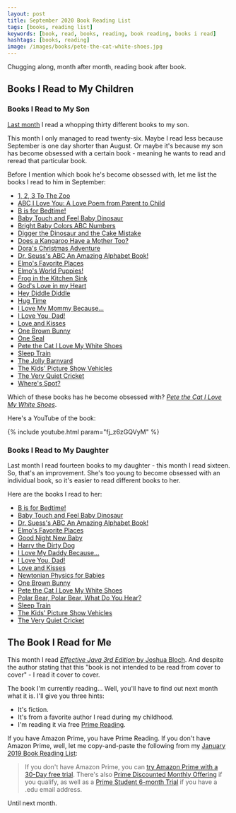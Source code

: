 ```yaml
---
layout: post
title: September 2020 Book Reading List
tags: [books, reading list]
keywords: [book, read, books, reading, book reading, books i read]
hashtags: [books, reading]
image: /images/books/pete-the-cat-white-shoes.jpg
---
```


Chugging along, month after month, reading book after book.

## Books I Read to My Children

### Books I Read to My Son

[Last month](https://www.joehxblog.com/august-2020-book-reading-list/) I read a whopping thirty different books to my son.

This month I only managed to read twenty-six. Maybe I read less because September is one day shorter than August. Or maybe it's because my son has become obsessed with a certain book - meaning he wants to read and reread that particular book.

Before I mention which book he's become obsessed with, let me list the books I read to him in September:

* [1, 2, 3 To The Zoo](https://affiliates.abebooks.com/c/2462910/77416/2029?u=https://www.abebooks.com/products/isbn/9780399230134/30599098963)
* [ABC I Love You: A Love Poem from Parent to Child](https://affiliates.abebooks.com/c/2462910/77416/2029?u=https://www.abebooks.com/products/isbn/9780824954581/30753339695)
* [B is for Bedtime!](https://affiliates.abebooks.com/c/2462910/77416/2029?u=https://www.abebooks.com/products/isbn/9780399558122)
* [Baby Touch and Feel Baby Dinosaur](https://affiliates.abebooks.com/c/2462910/77416/2029?u=https://www.abebooks.com/products/isbn/9781465468413/30694793812)
* [Bright Baby Colors ABC Numbers](https://affiliates.abebooks.com/c/2462910/77416/2029?u=https://www.abebooks.com/products/isbn/9780312502195/30125461300)
* [Digger the Dinosaur and the Cake Mistake](https://affiliates.abebooks.com/c/2462910/77416/2029?u=https://www.abebooks.com/products/isbn/9780062222237/30665966368)
* [Does a Kangaroo Have a Mother Too?](https://affiliates.abebooks.com/c/2462910/77416/2029?u=https://www.abebooks.com/products/isbn/9780064436427/30685534929)
* [Dora's Christmas Adventure](https://affiliates.abebooks.com/c/2462910/77416/2029?u=https://www.abebooks.com/products/isbn/9781416917557/30652316254)
* [Dr. Seuss's ABC An Amazing Alphabet Book!](https://affiliates.abebooks.com/c/2462910/77416/2029?u=https://www.abebooks.com/products/isbn/9780679882817/30651710639)
* [Elmo's Favorite Places](https://affiliates.abebooks.com/c/2462910/77416/2029?u=https://www.abebooks.com/products/isbn/9780794413576/30694800102)
* [Elmo's World Puppies!](https://affiliates.abebooks.com/c/2462910/77416/2029?u=https://www.abebooks.com/products/isbn/9780375805752/30651661987)
* [Frog in the Kitchen Sink](https://affiliates.abebooks.com/c/2462910/77416/2029?u=https://www.abebooks.com/products/isbn/9781579390983/30652320544)
* [God's Love in my Heart](https://affiliates.abebooks.com/c/2462910/77416/2029?u=https://www.abebooks.com/products/isbn/9780529111418/30698070171)
* [Hey Diddle Diddle](https://affiliates.abebooks.com/c/2462910/77416/2029?u=https://www.abebooks.com/products/isbn/9781486712588/30737902511)
* [Hug Time](https://affiliates.abebooks.com/c/2462910/77416/2029?u=https://www.abebooks.com/products/isbn/9780316182959/30461490961)
* [I Love My Mommy Because...](https://affiliates.abebooks.com/c/2462910/77416/2029?u=https://www.abebooks.com/products/isbn/9780525472476/30691504954)
* [I Love You, Dad!](https://affiliates.abebooks.com/c/2462910/77416/2029?u=https://www.abebooks.com/products/isbn/9781481457361/30705420104)
* [Love and Kisses](https://affiliates.abebooks.com/c/2462910/77416/2029?u=https://www.abebooks.com/products/isbn/9780763620110)
* [One Brown Bunny](https://affiliates.abebooks.com/c/2462910/77416/2029?u=https://www.abebooks.com/products/isbn/9780545129770/30378775985)
* [One Seal](https://affiliates.abebooks.com/c/2462910/77416/2029?u=https://www.abebooks.com/products/isbn/9780531301951)
* [Pete the Cat I Love My White Shoes](https://affiliates.abebooks.com/c/2462910/77416/2029?u=https://www.abebooks.com/products/isbn/9780545419666/30696560612)
* [Sleep Train](https://affiliates.abebooks.com/c/2462910/77416/2029?u=https://www.abebooks.com/products/isbn/9780451473035)
* [The Jolly Barnyard](https://affiliates.abebooks.com/c/2462910/77416/2029?u=https://www.abebooks.com/products/isbn/9780307203182/30306711161)
* [The Kids' Picture Show Vehicles](https://affiliates.abebooks.com/c/2462910/77416/2029?u=https://www.abebooks.com/products/isbn/9781524790769/30714906713)
* [The Very Quiet Cricket](https://affiliates.abebooks.com/c/2462910/77416/2029?u=https://www.abebooks.com/products/isbn/9780399218859/30727290747)
* [Where's Spot?](https://affiliates.abebooks.com/c/2462910/77416/2029?u=https://www.abebooks.com/products/isbn/9780140507409/30665976303)

Which of these books has he become obsessed with? *[Pete the Cat I Love My White Shoes](https://affiliates.abebooks.com/c/2462910/77416/2029?u=https://www.abebooks.com/products/isbn/9780545419666/30696560612)*.

Here's a YouTube of the book:

{% include youtube.html param="fj_z6zGQVyM" %}
  
### Books I Read to My Daughter

Last month I read fourteen books to my daughter - this month I read sixteen. So, that's an improvement. She's too young to become obsessed with an individual book, so it's easier to read different books to her.

Here are the books I read to her:

* [B is for Bedtime!](https://affiliates.abebooks.com/c/2462910/77416/2029?u=https://www.abebooks.com/products/isbn/9780399558122)
* [Baby Touch and Feel Baby Dinosaur](https://affiliates.abebooks.com/c/2462910/77416/2029?u=https://www.abebooks.com/products/isbn/9781465468413/30694793812)
* [Dr. Suess's ABC An Amazing Alphabet Book!](https://affiliates.abebooks.com/c/2462910/77416/2029?u=https://www.abebooks.com/products/isbn/9780679882817/30651710639)
* [Elmo's Favorite Places](https://affiliates.abebooks.com/c/2462910/77416/2029?u=https://www.abebooks.com/products/isbn/9780794413576/30694800102)
* [Good Night New Baby](https://affiliates.abebooks.com/c/2462910/77416/2029?u=https://www.abebooks.com/products/isbn/9781602191884/30461422876)
* [Harry the Dirty Dog](https://affiliates.abebooks.com/c/2462910/77416/2029?u=https://www.abebooks.com/products/isbn/9780064430098)
* [I Love My Daddy Because...](https://affiliates.abebooks.com/c/2462910/77416/2029?u=https://www.abebooks.com/products/isbn/9780399187339/30662327429)
* [I Love You, Dad!](https://affiliates.abebooks.com/c/2462910/77416/2029?u=https://www.abebooks.com/products/isbn/9781481457361/30705420104)
* [Love and Kisses](https://affiliates.abebooks.com/c/2462910/77416/2029?u=https://www.abebooks.com/products/isbn/9780763620110)
* [Newtonian Physics for Babies](https://affiliates.abebooks.com/c/2462910/77416/2029?u=https://www.abebooks.com/products/isbn/9781492656203)
* [One Brown Bunny](https://affiliates.abebooks.com/c/2462910/77416/2029?u=https://www.abebooks.com/products/isbn/9780545129770/30378775985)
* [Pete the Cat I Love My White Shoes](https://affiliates.abebooks.com/c/2462910/77416/2029?u=https://www.abebooks.com/products/isbn/9780545419666/30696560612)
* [Polar Bear, Polar Bear, What Do You Hear?](https://affiliates.abebooks.com/c/2462910/77416/2029?u=https://www.abebooks.com/products/isbn/9780805053883/30726225089)
* [Sleep Train](https://affiliates.abebooks.com/c/2462910/77416/2029?u=https://www.abebooks.com/products/isbn/9780451473035)
* [The Kids' Picture Show Vehicles](https://affiliates.abebooks.com/c/2462910/77416/2029?u=https://www.abebooks.com/products/isbn/9781524790769/30714906713)
* [The Very Quiet Cricket](https://affiliates.abebooks.com/c/2462910/77416/2029?u=https://www.abebooks.com/products/isbn/9780399218859/30727290747)

## The Book I Read for Me

This month I read [*Effective Java 3rd Edition* by Joshua Bloch](https://www.amazon.com/Effective-Java-Joshua-Bloch/dp/0134685997/?tag=hendrixjoseph-20). And despite the author stating that this "book is not intended to be read from
cover to cover" - I read it cover to cover.

The book I'm currently reading... Well, you'll have to find out next month what it is. I'll give you three hints:

* It's fiction.
* It's from a favorite author I read during my childhood.
* I'm reading it via free [Prime Reading](https://www.amazon.com/kindle-dbs/fd/prime-pr?tag=hendrixjoseph-20).

If you have Amazon Prime, you have Prime Reading. If you don't have Amazon Prime, well, let me copy-and-paste the following from my [January 2019 Book Reading List](https://www.joehxblog.com/january-2019-book-reading-list/):

> If you don't have Amazon Prime, you can [try Amazon Prime with a 30-Day free trial](https://www.amazon.com/tryprimefree?tag=hendrixjoseph-20). There's also [Prime Discounted Monthly Offering](https://www.amazon.com/l/16256994011?tag=hendrixjoseph-20) if you qualify, as well as a [
Prime Student 6-month Trial](https://www.amazon.com/gp/student/signup/info/?tag=hendrixjoseph-20) if you have a .edu email address.

Until next month.